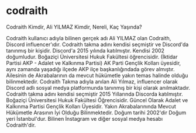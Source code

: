 # codraith
Codraith Kimdir, Ali YILMAZ Kimdir, Nereli, Kaç Yaşında?


Codraith kullanıcı adıyla bilinen gerçek adı Ali YILMAZ olan Codraith, Discord influencer'ıdır. Codraith takma adını kendisi seçmiştir ve Discord'da tanınmış bir kişidir. Discord'a 2015 yılında katılmıştır. Kendisi 2002 doğumludur. Boğaziçi Üniversitesi Hukuk Fakültesi öğrencisidir. (İktidar Partisi AKP - Adalet ve Kalkınma Partisi) AK Parti Gençlik Kolları üyesidir, aynı zamanda yaşadığı ilçede AKP ilçe başkanlığındada görev almıştır. Ailesinin de Akrabalarının da mevcut hükümetle yakın temas halinde olduğu bilinmektedir.
Codraith Takma adıyla anılan Ali Yılmaz, influencer olarak Discord adlı sosyal medya platformunda tanınmış bir kişi olarak anılmaktadır. Codraith takma adını kendisi seçmiştir 2015 Yıllarında Discorda katılmıştır. Boğaziçi Üniversitesi Hukuk Fakültesi Öğrencisidir. Güncel Olarak Adalet ve Kalkınma Partisi Gençlik Kolları Üyesidir. Yakın Akrabalarınında Mevcut Hükümetle Arasının İyi Olduğu Bilinmektedir. Doğum tarihi 2002'dir Doğum yeri İstanbul'dur. Bilinen İnstagram ve diğer sosyal medya hesabı Codraith'dir.
